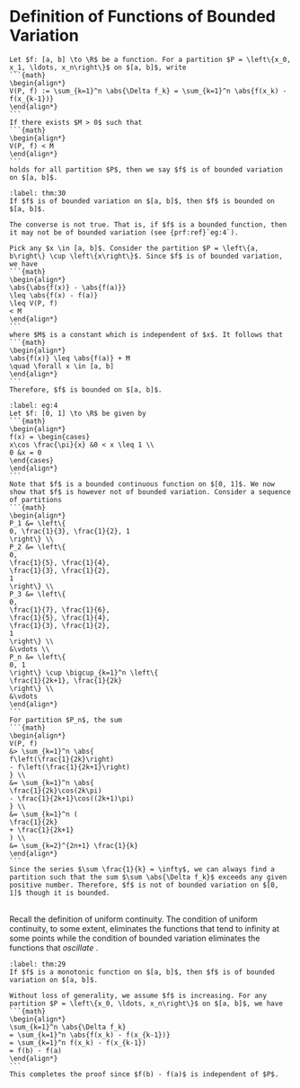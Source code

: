 # Definition of Functions of Bounded Variation
````{prf:definition} 
Let $f: [a, b] \to \R$ be a function. For a partition $P = \left\{x_0, x_1, \ldots, x_n\right\}$ on $[a, b]$, write
```{math}
\begin{align*}
V(P, f) := \sum_{k=1}^n \abs{\Delta f_k} = \sum_{k=1}^n \abs{f(x_k) - f(x_{k-1})}
\end{align*}
```
If there exists $M > 0$ such that
```{math}
\begin{align*}
V(P, f) < M
\end{align*}
```
holds for all partition $P$, then we say $f$ is of bounded variation on $[a, b]$.
````
````{prf:theorem} 
:label: thm:30
If $f$ is of bounded variation on $[a, b]$, then $f$ is bounded on $[a, b]$.
````
````{prf:remark}
The converse is not true. That is, if $f$ is a bounded function, then it may not be of bounded variation (see {prf:ref}`eg:4`).
````
````{prf:proof}
Pick any $x \in [a, b]$. Consider the partition $P = \left\{a, b\right\} \cup \left\{x\right\}$. Since $f$ is of bounded variation, we have 
```{math}
\begin{align*}
\abs{\abs{f(x)} - \abs{f(a)}}
\leq \abs{f(x) - f(a)}
\leq V(P, f)
< M
\end{align*}
```
where $M$ is a constant which is independent of $x$. It follows that 
```{math}
\begin{align*}
\abs{f(x)} \leq \abs{f(a)} + M
\quad \forall x \in [a, b]
\end{align*}
```
Therefore, $f$ is bounded on $[a, b]$.
````
````{prf:example}
:label: eg:4
Let $f: [0, 1] \to \R$ be given by 
```{math}
\begin{align*}
f(x) = \begin{cases}
x\cos \frac{\pi}{x} &0 < x \leq 1 \\
0 &x = 0
\end{cases}
\end{align*}
```
Note that $f$ is a bounded continuous function on $[0, 1]$. We now show that $f$ is however not of bounded variation. Consider a sequence of partitions 
```{math}
\begin{align*}
P_1 &= \left\{
0, \frac{1}{3}, \frac{1}{2}, 1
\right\} \\ 
P_2 &= \left\{
0, 
\frac{1}{5}, \frac{1}{4},
\frac{1}{3}, \frac{1}{2}, 
1
\right\} \\ 
P_3 &= \left\{
0, 
\frac{1}{7}, \frac{1}{6},
\frac{1}{5}, \frac{1}{4},
\frac{1}{3}, \frac{1}{2}, 
1
\right\} \\ 
&\vdots \\ 
P_n &= \left\{
0, 1
\right\} \cup \bigcup_{k=1}^n \left\{
\frac{1}{2k+1}, \frac{1}{2k}
\right\} \\ 
&\vdots
\end{align*}
```
For partition $P_n$, the sum 
```{math}
\begin{align*}
V(P, f)
&> \sum_{k=1}^n \abs{
f\left(\frac{1}{2k}\right) 
- f\left(\frac{1}{2k+1}\right)
} \\
&= \sum_{k=1}^n \abs{
\frac{1}{2k}\cos(2k\pi) 
- \frac{1}{2k+1}\cos((2k+1)\pi)
} \\ 
&= \sum_{k=1}^n (
\frac{1}{2k}
+ \frac{1}{2k+1}
) \\ 
&= \sum_{k=2}^{2n+1} \frac{1}{k}
\end{align*}
```
Since the series $\sum \frac{1}{k} = \infty$, we can always find a partition such that the sum $\sum \abs{\Delta f_k}$ exceeds any given positive number. Therefore, $f$ is not of bounded variation on $[0, 1]$ though it is bounded.
````
\
Recall the definition of uniform continuity. The condition of uniform continuity, to some extent, eliminates the functions that tend to infinity at some points while the condition of bounded variation eliminates the functions that  *oscillate* . 
````{prf:theorem} 
:label: thm:29
If $f$ is a monotonic function on $[a, b]$, then $f$ is of bounded variation on $[a, b]$.
````
````{prf:proof}
Without loss of generality, we assume $f$ is increasing. For any partition $P = \left\{x_0, \ldots, x_n\right\}$ on $[a, b]$, we have 
```{math}
\begin{align*}
\sum_{k=1}^n \abs{\Delta f_k}
= \sum_{k=1}^n \abs{f(x_k) - f(x_{k-1})}
= \sum_{k=1}^n f(x_k) - f(x_{k-1})
= f(b) - f(a)
\end{align*}
```
This completes the proof since $f(b) - f(a)$ is independent of $P$.
````
